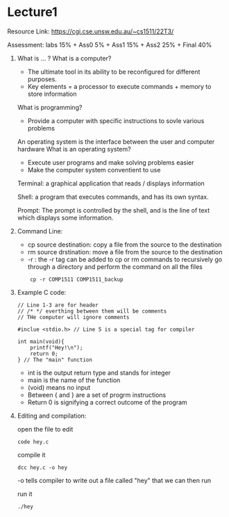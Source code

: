 # Lecture1
Resource Link:
https://cgi.cse.unsw.edu.au/~cs1511/22T3/

Assessment:
labs 15% + Ass0 5% + Ass1 15% + Ass2 25% + Final 40% 

1. What is ... ?
	What is a computer?
	- The ultimate tool in its ability to be reconfigured for different purposes.
	- Key elements = a processor to execute commands + memory to store information
	
	What is programming?
	-  Provide a computer with specific instructions to sovle various problems
	
	An operating system is the interface between the user and computer hardware
	What is an operating system?
	- Execute user programs and make solving problems easier
	- Make the computer system conventient to use
	
	Terminal: a graphical application that reads / displays information
	
	Shell: a program that executes commands, and has its own syntax.
	
	Prompt: The prompt is controlled by the shell, and is the line of text which displays some information.

2. Command Line:
	- cp source destination: copy a file from the source to the destination
	- rm source drstination: move a file from the source to the destination
	- -r : the -r tag can be added to cp or rm commands to recursively go through a directory and perform the command on all the files
	```
		cp -r COMP1511 COMP1511_backup
	```

3.  Example C code:
    ```
    // Line 1-3 are for header
    // /* */ everthing between them will be comments
    // THe computer will ignore comments

    #inclue <stdio.h> // Line 5 is a special tag for compiler

    int main(void){
        printf("Hey!\n");
        return 0;
    } // The "main" function
    ```
    - int is the output return type and stands for integer
    - main is the name of the function
    - (void) means no input
    - Between { and } are a set of progrm instructions
    - Return 0 is signifying a correct outcome of the  program

4. Editing and compilation:

    open the file to edit
    ```
    code hey.c
    ```
    compile it
    ```
    dcc hey.c -o hey
    ```
    -o tells compiler to write out a file called "hey" that we can then run
        
    run it
    ```
    ./hey
    ```